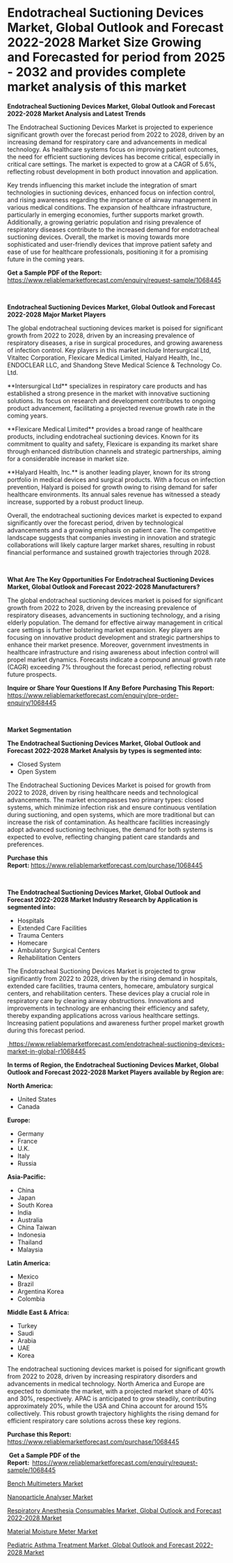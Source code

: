 <p><h1>Endotracheal Suctioning Devices Market, Global Outlook and Forecast 2022-2028 Market Size Growing and Forecasted for period from 2025 - 2032 and provides complete market analysis of this market</h1></p><p><strong>Endotracheal Suctioning Devices Market, Global Outlook and Forecast 2022-2028 Market Analysis and Latest Trends</strong></p>
<p><p>The Endotracheal Suctioning Devices Market is projected to experience significant growth over the forecast period from 2022 to 2028, driven by an increasing demand for respiratory care and advancements in medical technology. As healthcare systems focus on improving patient outcomes, the need for efficient suctioning devices has become critical, especially in critical care settings. The market is expected to grow at a CAGR of 5.6%, reflecting robust development in both product innovation and application.</p><p>Key trends influencing this market include the integration of smart technologies in suctioning devices, enhanced focus on infection control, and rising awareness regarding the importance of airway management in various medical conditions. The expansion of healthcare infrastructure, particularly in emerging economies, further supports market growth. Additionally, a growing geriatric population and rising prevalence of respiratory diseases contribute to the increased demand for endotracheal suctioning devices. Overall, the market is moving towards more sophisticated and user-friendly devices that improve patient safety and ease of use for healthcare professionals, positioning it for a promising future in the coming years.</p></p>
<p><strong>Get a Sample PDF of the Report:&nbsp;</strong> <a href="https://www.reliablemarketforecast.com/enquiry/request-sample/1068445?utm_campaign=2516&utm_medium=2&utm_source=Github&utm_content=ia&utm_term=21032025&utm_id=endotracheal-suctioning-devices-market-global-outlook-and-forecast-2022-2028">https://www.reliablemarketforecast.com/enquiry/request-sample/1068445</a></p>
<p>&nbsp;</p>
<p><strong>Endotracheal Suctioning Devices Market, Global Outlook and Forecast 2022-2028 Major Market Players</strong></p>
<p><p>The global endotracheal suctioning devices market is poised for significant growth from 2022 to 2028, driven by an increasing prevalence of respiratory diseases, a rise in surgical procedures, and growing awareness of infection control. Key players in this market include Intersurgical Ltd, Vitaltec Corporation, Flexicare Medical Limited, Halyard Health, Inc., ENDOCLEAR LLC, and Shandong Steve Medical Science & Technology Co. Ltd.</p><p>**Intersurgical Ltd** specializes in respiratory care products and has established a strong presence in the market with innovative suctioning solutions. Its focus on research and development contributes to ongoing product advancement, facilitating a projected revenue growth rate in the coming years.</p><p>**Flexicare Medical Limited** provides a broad range of healthcare products, including endotracheal suctioning devices. Known for its commitment to quality and safety, Flexicare is expanding its market share through enhanced distribution channels and strategic partnerships, aiming for a considerable increase in market size.</p><p>**Halyard Health, Inc.** is another leading player, known for its strong portfolio in medical devices and surgical products. With a focus on infection prevention, Halyard is poised for growth owing to rising demand for safer healthcare environments. Its annual sales revenue has witnessed a steady increase, supported by a robust product lineup.</p><p>Overall, the endotracheal suctioning devices market is expected to expand significantly over the forecast period, driven by technological advancements and a growing emphasis on patient care. The competitive landscape suggests that companies investing in innovation and strategic collaborations will likely capture larger market shares, resulting in robust financial performance and sustained growth trajectories through 2028.</p></p>
<p>&nbsp;</p>
<p><strong>What Are The Key Opportunities For Endotracheal Suctioning Devices Market, Global Outlook and Forecast 2022-2028 Manufacturers?</strong></p>
<p><p>The global endotracheal suctioning devices market is poised for significant growth from 2022 to 2028, driven by the increasing prevalence of respiratory diseases, advancements in suctioning technology, and a rising elderly population. The demand for effective airway management in critical care settings is further bolstering market expansion. Key players are focusing on innovative product development and strategic partnerships to enhance their market presence. Moreover, government investments in healthcare infrastructure and rising awareness about infection control will propel market dynamics. Forecasts indicate a compound annual growth rate (CAGR) exceeding 7% throughout the forecast period, reflecting robust future prospects.</p></p>
<p><strong>Inquire or Share Your Questions If Any Before Purchasing This Report:</strong> <a href="https://www.reliablemarketforecast.com/enquiry/pre-order-enquiry/1068445?utm_campaign=2516&utm_medium=2&utm_source=Github&utm_content=ia&utm_term=21032025&utm_id=endotracheal-suctioning-devices-market-global-outlook-and-forecast-2022-2028">https://www.reliablemarketforecast.com/enquiry/pre-order-enquiry/1068445</a></p>
<p>&nbsp;</p>
<p><strong>Market Segmentation</strong></p>
<p><strong>The Endotracheal Suctioning Devices Market, Global Outlook and Forecast 2022-2028 Market Analysis by types is segmented into:</strong></p>
<p><ul><li>Closed System</li><li>Open System</li></ul></p>
<p><p>The Endotracheal Suctioning Devices Market is poised for growth from 2022 to 2028, driven by rising healthcare needs and technological advancements. The market encompasses two primary types: closed systems, which minimize infection risk and ensure continuous ventilation during suctioning, and open systems, which are more traditional but can increase the risk of contamination. As healthcare facilities increasingly adopt advanced suctioning techniques, the demand for both systems is expected to evolve, reflecting changing patient care standards and preferences.</p></p>
<p><strong>Purchase this Report:&nbsp;</strong><a href="https://www.reliablemarketforecast.com/purchase/1068445?utm_campaign=2516&utm_medium=2&utm_source=Github&utm_content=ia&utm_term=21032025&utm_id=endotracheal-suctioning-devices-market-global-outlook-and-forecast-2022-2028">https://www.reliablemarketforecast.com/purchase/1068445</a></p>
<p>&nbsp;</p>
<p><strong>The Endotracheal Suctioning Devices Market, Global Outlook and Forecast 2022-2028 Market Industry Research by Application is segmented into:</strong></p>
<p><ul><li>Hospitals</li><li>Extended Care Facilities</li><li>Trauma Centers</li><li>Homecare</li><li>Ambulatory Surgical Centers</li><li>Rehabilitation Centers</li></ul></p>
<p><p>The Endotracheal Suctioning Devices Market is projected to grow significantly from 2022 to 2028, driven by the rising demand in hospitals, extended care facilities, trauma centers, homecare, ambulatory surgical centers, and rehabilitation centers. These devices play a crucial role in respiratory care by clearing airway obstructions. Innovations and improvements in technology are enhancing their efficiency and safety, thereby expanding applications across various healthcare settings. Increasing patient populations and awareness further propel market growth during this forecast period.</p></p>
<p><a href="https://www.reliablemarketforecast.com/endotracheal-suctioning-devices-market-in-global-r1068445?utm_campaign=2516&utm_medium=2&utm_source=Github&utm_content=ia&utm_term=21032025&utm_id=endotracheal-suctioning-devices-market-global-outlook-and-forecast-2022-2028">&nbsp;https://www.reliablemarketforecast.com/endotracheal-suctioning-devices-market-in-global-r1068445</a></p>
<p><strong>In terms of Region, the Endotracheal Suctioning Devices Market, Global Outlook and Forecast 2022-2028 Market Players available by Region are:</strong></p>
<p>
    <p> <strong> North America: </strong>
        <ul>
            <li>United States</li>
            <li>Canada</li>
        </ul>
        </p> 
    <p> <strong> Europe: </strong>
        <ul>
            <li>Germany</li>
            <li>France</li>
            <li>U.K.</li>
            <li>Italy</li>
            <li>Russia</li>
        </ul>
        </p> 
    <p> <strong> Asia-Pacific: </strong>
        <ul>
            <li>China</li>
            <li>Japan</li>
            <li>South Korea</li>
            <li>India</li>
            <li>Australia</li>
            <li>China Taiwan</li>
            <li>Indonesia</li>
            <li>Thailand</li>
            <li>Malaysia</li>
        </ul>
        </p> 
    <p> <strong> Latin America: </strong>
        <ul>
            <li>Mexico</li>
            <li>Brazil</li>
            <li>Argentina Korea</li>
            <li>Colombia</li>
        </ul>
        </p> 
    <p> <strong> Middle East & Africa: </strong>
        <ul>
            <li>Turkey</li>
            <li>Saudi</li>
            <li>Arabia</li>
            <li>UAE</li>
            <li>Korea</li>
        </ul>
    </p>
    </p>
<p><p>The endotracheal suctioning devices market is poised for significant growth from 2022 to 2028, driven by increasing respiratory disorders and advancements in medical technology. North America and Europe are expected to dominate the market, with a projected market share of 40% and 30%, respectively. APAC is anticipated to grow steadily, contributing approximately 20%, while the USA and China account for around 15% collectively. This robust growth trajectory highlights the rising demand for efficient respiratory care solutions across these key regions.</p></p>
<p><strong>Purchase this Report: </strong><a href="https://www.reliablemarketforecast.com/purchase/1068445?utm_campaign=2516&utm_medium=2&utm_source=Github&utm_content=ia&utm_term=21032025&utm_id=endotracheal-suctioning-devices-market-global-outlook-and-forecast-2022-2028">https://www.reliablemarketforecast.com/purchase/1068445</a></p>
<p>&nbsp;<strong>Get a Sample PDF of the Report:&nbsp;&nbsp;</strong><a href="https://www.reliablemarketforecast.com/enquiry/request-sample/1068445?utm_campaign=2516&utm_medium=2&utm_source=Github&utm_content=ia&utm_term=21032025&utm_id=endotracheal-suctioning-devices-market-global-outlook-and-forecast-2022-2028">https://www.reliablemarketforecast.com/enquiry/request-sample/1068445</a></p>
<p><strong></strong></p>
<p><p><a href="https://www.linkedin.com/pulse/bench-multimeters-market-analysis-2025-2032-competitive-landscape-yaa1e?utm_campaign=2516&utm_medium=2&utm_source=Github&utm_content=ia&utm_term=21032025&utm_id=endotracheal-suctioning-devices-market-global-outlook-and-forecast-2022-2028">Bench Multimeters Market</a></p><p><a href="https://www.linkedin.com/pulse/sales-channel-penetration-analysis-nanoparticle-analyser-market-ojwle?utm_campaign=2516&utm_medium=2&utm_source=Github&utm_content=ia&utm_term=21032025&utm_id=endotracheal-suctioning-devices-market-global-outlook-and-forecast-2022-2028">Nanoparticle Analyser Market</a></p><p><a href="https://github.com/janustabarf2/Market-Research-Report-List-1/blob/main/respiratory-anesthesia-consumables-market-global-outlook-and-forecast-2022-2028-market.md?utm_campaign=2516&utm_medium=2&utm_source=Github&utm_content=ia&utm_term=21032025&utm_id=endotracheal-suctioning-devices-market-global-outlook-and-forecast-2022-2028">Respiratory Anesthesia Consumables Market, Global Outlook and Forecast 2022-2028 Market</a></p><p><a href="https://www.linkedin.com/pulse/insights-material-moisture-meter-market-competitor-ybcze?utm_campaign=2516&utm_medium=2&utm_source=Github&utm_content=ia&utm_term=21032025&utm_id=endotracheal-suctioning-devices-market-global-outlook-and-forecast-2022-2028">Material Moisture Meter Market</a></p><p><a href="https://github.com/kaganalcinwv/Market-Research-Report-List-1/blob/main/pediatric-asthma-treatment-market-global-outlook-and-forecast-2022-2028-market.md?utm_campaign=2516&utm_medium=2&utm_source=Github&utm_content=ia&utm_term=21032025&utm_id=endotracheal-suctioning-devices-market-global-outlook-and-forecast-2022-2028">Pediatric Asthma Treatment Market, Global Outlook and Forecast 2022-2028 Market</a></p></p>